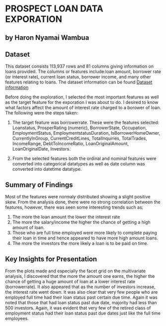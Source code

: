 # PROSPECT LOAN DATA EXPORATION
## by Haron Nyamai Wambua


## Dataset
This dataset consists 113,937 rows  and 81 columns giving information on loans provided. The columns or features include:loan amount, borrower rate (or interest rate), current loan status, borrower income, and many other features relating to loans. The dataset information can be found [Dataset information](https://docs.google.com/spreadsheets/d/1gDyi_L4UvIrLTEC6Wri5nbaMmkGmLQBk-Yx3z0XDEtI/edit#gid=0)

Before doing the exploration, I selected the most important features as well as the target feature for the exporation I was about to do. I desired to know what factors affect the amount of interest rate charged to a borower of loan. The following were the steps taken:

1. The target feature was borrowerrate. These were the features selected: Loanstatus, ProsperRating (numeric), BorrowerState, Occupation, EmploymentStatus, EmploymentstatusDuration, IsBorrowerHomeOwner, CurrentlyInGroup, CurrentCreditLines, TotalInquiries, TotalTrades, IncomeRange, DebtToIncomeRatio, LoanOriginalAmount, LoanOriginalDate, Investors. 

2. From the selected features both the ordinal and nominal features were converted into categorical datatypes as well as date column was converted into datetime datatype.



## Summary of Findings

Most of the features were normaly distributed showing a slight positive skew.
From the analysis done, there were no strong correlation between the features, however, there was seen some interesting trends such as:
1. The more the loan amount the lower the interest rate
2. The more the salary/income the higher the chance of getting a high amount of loan.
3. Those who are full time employed were more likely to complete paying their loan in time and hence appeared to have more high amount loans.
4. The more the investors the more likely a loan is to be paid on time.


## Key Insights for Presentation
From the plots made and especially the facet grid on the multivariate analysis, I discovered that the more the amount one earns, the higher the chance of getting a huge amount of loan at a lower interest rate (borrowerrate).
It also appeared that as the number of investors increase, the interest rate went down. It was also clear that very few people who are employed full time had their loan status past certain due time. Again it was noted that those that had loan status past due date, majority had less than 500 investors. Again, it was evident that very few of the retired class of employment status had their loan status past due dates just like the full time employees.